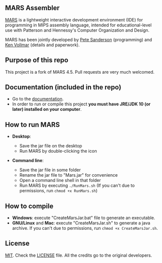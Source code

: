 ## MARS Assembler
[MARS][1] is a lightweight interactive development environment (IDE) for programming in MIPS assembly language, intended for educational-level use with Patterson and Hennessy's Computer Organization and Design.

MARS has been jointly developed by [Pete Sanderson][4] (programming) and [Ken Vollmar][5] (details and paperwork).

## Purpose of this repo
This project is a fork of MARS 4.5. Pull requests are very much welcomed.

## Documentation (included in the repo)
 - Go to the [documentation][7].
 - In order to run or compile this project **you must have JRE/JDK 10 (or later) installed on your computer**.

## How to run MARS
 - **Desktop**:
   - Save the jar file on the desktop
   - Run MARS by double-clicking the icon
   
 - **Command line**:
   - Save the jar file in some folder
   - Rename the jar file to "Mars.jar" for convenience
   - Open a command line shell in that folder
   - Run MARS by executing `./RunMars.sh` (If you can't due to permissions, run `chmod +x RunMars.sh`)

## How to compile
 - **Windows**: execute "CreateMarsJar.bat" file to generate an executable.
 - **GNU/Linux** and **Mac**: execute "CreateMarsJar.sh" to generate a java archive. If you can't due to permissions, run `chmod +x CreateMarsJar.sh`.

## License
[MIT][2]. Check the [LICENSE][3] file. All the credits go to the original developers.

  [1]: http://courses.missouristate.edu/KenVollmar/MARS/index.htm
  [2]: http://www.opensource.org/licenses/mit-license.html
  [3]: https://github.com/adolphenom/MARS_Assembler/blob/master/LICENSE
  [4]: http://faculty.otterbein.edu/PSanderson/
  [5]: http://courses.missouristate.edu/KenVollmar/
  [6]: http://courses.missouristate.edu/KenVollmar/MARS/download.htm
  [7]: http://courses.missouristate.edu/KenVollmar/MARS/Help/MarsHelpIntro.html

